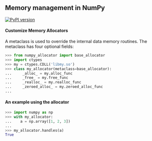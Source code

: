## Memory management in NumPy

[![PyPI version](https://badge.fury.io/py/numpy-allocator.svg)](https://badge.fury.io/py/numpy-allocator)

#### Customize Memory Allocators

Α metaclass is used to override the internal data memory routines. The metaclass has four optional fields:

```python
>>> from numpy_allocator import base_allocator
>>> import ctypes
>>> my = ctypes.CDLL('libmy.so')
>>> class my_allocator(metaclass=base_allocator):
...     _alloc_ = my.alloc_func
...     _free_ = my.free_func
...     _realloc_ = my.realloc_func
...     _zeroed_alloc_ = my.zeroed_alloc_func
...
```

#### An example using the allocator

```python
>>> import numpy as np
>>> with my_allocator:
...    a = np.array([1, 2, 3])
...
>>> my_allocator.handles(a)
True
```
